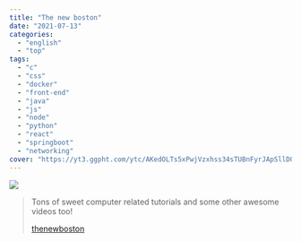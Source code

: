 ```yaml
---
title: "The new boston"
date: "2021-07-13"
categories:
  - "english"
  - "top"
tags:
  - "c"
  - "css"
  - "docker"
  - "front-end"
  - "java"
  - "js"
  - "node"
  - "python"
  - "react"
  - "springboot"
  - "networking"
cover: "https://yt3.ggpht.com/ytc/AKedOLTs5xPwjVzxhss34sTUBnFyrJApSllD0pa3oQaOhw=s88-c-k-c0x00ffffff-no-rj"
---
```


![](https://yt3.ggpht.com/ytc/AKedOLTXM_7Bq_VZhCw-7JOSJJDiCC14D39B3ajrldMVSA=s176-c-k-c0x00ffffff-no-rj)

> Tons of sweet computer related tutorials and some other awesome videos too!
>
> [thenewboston](https://www.youtube.com/user/thenewboston)
